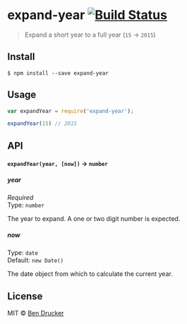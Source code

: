 # expand-year [![Build Status](https://travis-ci.org/bendrucker/expand-year.svg?branch=master)](https://travis-ci.org/bendrucker/expand-year)

> Expand a short year to a full year (`15` -> `2015`)


## Install

```
$ npm install --save expand-year
```


## Usage

```js
var expandYear = require('expand-year');

expandYear(15) // 2015
```

## API

#### `expandYear(year, [now])` -> `number`

##### year

*Required*  
Type: `number`

The year to expand. A one or two digit number is expected.

##### now

Type: `date`  
Default: `new Date()`

The date object from which to calculate the current year.


## License

MIT © [Ben Drucker](http://bendrucker.me)
